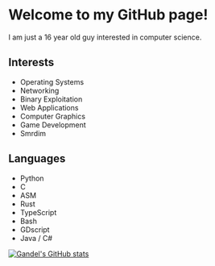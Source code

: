 # Welcome to my GitHub page!

I am just a 16 year old guy interested in computer science.

## Interests
- Operating Systems
- Networking
- Binary Exploitation
- Web Applications
- Computer Graphics
- Game Development
- Smrdim

## Languages
- Python
- C
- ASM
- Rust
- TypeScript
- Bash
- GDscript
- Java / C#

[![Gandel's GitHub stats](https://github-readme-stats.vercel.app/api?username=GandelXIV&theme=dark)](https://github.com/anuraghazra/github-readme-stats)
